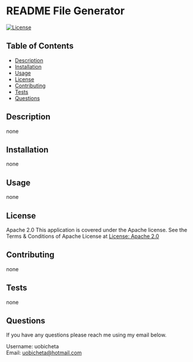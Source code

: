 # README File Generator
[![License](https://img.shields.io/badge/License-Apache_2.0-blue.svg)](https://opensource.org/licenses/Apache-2.0)

## Table of Contents

- [Description](#Description)
- [Installation](#Installation)
- [Usage](#Usage)
- [License](#License)
- [Contributing](#Contributing)
- [Tests](#Tests)
- [Questions](#Questions)

## Description
none
## Installation
none
## Usage
none
## License
Apache 2.0
This application is covered under the Apache license.
See the Terms & Conditions of Apache License at [License: Apache 2.0](https://opensource.org/licenses/Apache-2.0)
## Contributing
none 
## Tests
none
## Questions
If you have any questions please reach me using my email below.

Username: uobicheta  
Email: uobicheta@hotmail.com
